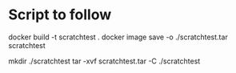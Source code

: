 # Script to follow

docker build  -t scratchtest .
docker image save -o ./scratchtest.tar scratchtest

mkdir ./scratchtest
tar -xvf scratchtest.tar -C ./scratchtest

